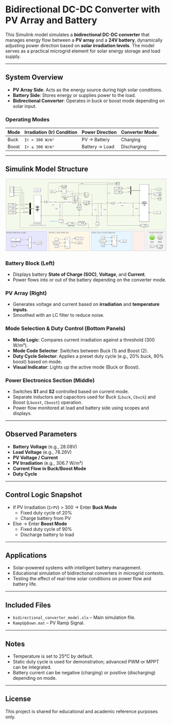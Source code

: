 # Bidirectional DC-DC Converter with PV Array and Battery

This Simulink model simulates a **bidirectional DC-DC converter** that manages energy flow between a **PV array** and a **24V battery**, dynamically adjusting power direction based on **solar irradiation levels**. The model serves as a practical microgrid element for solar energy storage and load supply.

---

## System Overview

- **PV Array Side**: Acts as the energy source during high solar conditions.
- **Battery Side**: Stores energy or supplies power to the load.
- **Bidirectional Converter**: Operates in buck or boost mode depending on solar input.

### Operating Modes

| Mode   | Irradiation (Ir) Condition | Power Direction           | Converter Mode |
|--------|-----------------------------|----------------------------|----------------|
| Buck   | `Ir > 300 W/m²`             | PV → Battery               | Charging       |
| Boost  | `Ir ≤ 300 W/m²`             | Battery → Load            | Discharging    |

---

## Simulink Model Structure

![Model Overview](./Diagram.png)

### Battery Block (Left)

- Displays battery **State of Charge (SOC)**, **Voltage**, and **Current**.
- Power flows into or out of the battery depending on the converter mode.

### PV Array (Right)

- Generates voltage and current based on **irradiation** and **temperature inputs**.
- Smoothed with an LC filter to reduce noise.

### Mode Selection & Duty Control (Bottom Panels)

- **Mode Logic**: Compares current irradiation against a threshold (300 W/m²).
- **Mode Code Selector**: Switches between Buck (1) and Boost (2).
- **Duty Cycle Selector**: Applies a preset duty cycle (e.g., 20% buck, 90% boost) based on mode.
- **Visual Indicator**: Lights up the active mode (Buck or Boost).

### Power Electronics Section (Middle)

- Switches **S1** and **S2** controlled based on current mode.
- Separate inductors and capacitors used for Buck (`Lbuck`, `Cbuck`) and Boost (`Lboost`, `Cboost`) operation.
- Power flow monitored at load and battery side using scopes and displays.

---

## Observed Parameters

- **Battery Voltage** (e.g., 28.08V)
- **Load Voltage** (e.g., 78.26V)
- **PV Voltage / Current**
- **PV Irradiation** (e.g., 306.7 W/m²)
- **Current Flow in Buck/Boost Mode**
- **Duty Cycle**

---

## Control Logic Snapshot

- If PV Irradiation (`IrPV`) > 300 → Enter **Buck Mode**
  - Fixed duty cycle of 20%
  - Charge battery from PV
- Else → Enter **Boost Mode**
  - Fixed duty cycle of 90%
  - Discharge battery to load

---

## Applications

- Solar-powered systems with intelligent battery management.
- Educational simulation of bidirectional converters in microgrid contexts.
- Testing the effect of real-time solar conditions on power flow and battery life.

---

## Included Files

- `bidirectional_converter_model.slx` – Main simulation file.
- `RampUpDown.mat` – PV Ramp Signal.

---

## Notes

- Temperature is set to 25°C by default.
- Static duty cycle is used for demonstration; advanced PWM or MPPT can be integrated.
- Battery current can be negative (charging) or positive (discharging) depending on mode.

---

## License

This project is shared for educational and academic reference purposes only.